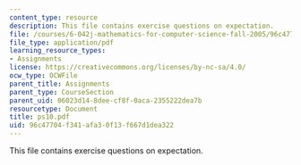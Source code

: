 ```yaml
---
content_type: resource
description: This file contains exercise questions on expectation.
file: /courses/6-042j-mathematics-for-computer-science-fall-2005/96c47704f341afa30f13f667d1dea322_ps10.pdf
file_type: application/pdf
learning_resource_types:
- Assignments
license: https://creativecommons.org/licenses/by-nc-sa/4.0/
ocw_type: OCWFile
parent_title: Assignments
parent_type: CourseSection
parent_uid: 06023d14-8dee-cf8f-0aca-2355222dea7b
resourcetype: Document
title: ps10.pdf
uid: 96c47704-f341-afa3-0f13-f667d1dea322
---
```

This file contains exercise questions on expectation.